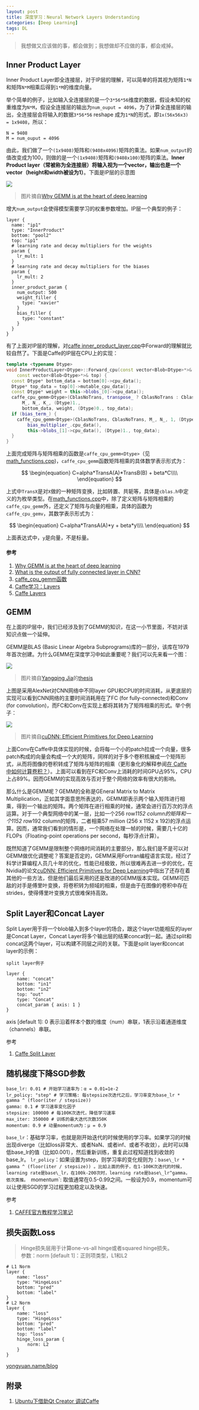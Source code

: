 ```yaml
---
layout: post
title: 深度学习：Neural Network Layers Understanding
categories: [Deep Learning]
tags: DL
---
```


> 我想做又应该做的事，都会做到；我想做却不应做的事，都会戒掉。

## Inner Product Layer

Inner Product Layer即全连接层，对于IP层的理解，可以简单的将其视为矩阵`1*N`和矩阵`N*M`相乘后得到`1*M`的维度向量。

举个简单的例子，比如输入全连接层的是一个`3*56*56`维度的数据，假设未知的权重维度为`N*M`，假设全连接层的输出为`num_ouput = 4096`，为了计算全连接层的输出，全连接层会将输入的数据`3*56*56` reshape 成为`1*N`的形式，即`1x(56x56x3) = 1x9408`，所以：

```
N = 9408
M = num_ouput = 4096
```

由此，我们做了一个`(1x9408)`矩阵和`(9408x4096)`矩阵的乘法。如果`num_output`的值改变成为100，则做的是一个`(1x9408)`矩阵和`(9408x100)`矩阵的乘法。**Inner Product layer（常被称为全连接层）将输入视为一个vector，输出也是一个vector（height和width被设为1）**。下面是IP层的示意图

![](http://ose5hybez.bkt.clouddn.com/2017/draft/fcgemm_corrected.png)

> 图片摘自[Why GEMM is at the heart of deep learning](https://petewarden.com/2015/04/20/why-gemm-is-at-the-heart-of-deep-learning/)

增大`num_output`会使得模型需要学习的权重参数增加。IP层一个典型的例子：

```text
layer {
  name: "ip1"
  type: "InnerProduct"
  bottom: "pool2"
  top: "ip1"
  # learning rate and decay multipliers for the weights
  param {
    lr_mult: 1
  }
  # learning rate and decay multipliers for the biases
  param {
    lr_mult: 2
  }
  inner_product_param {
    num_output: 500
    weight_filler {
      type: "xavier"
    }
    bias_filler {
      type: "constant"
    }
  }
}
```

有了上面对IP层的理解，对[caffe inner\_product\_layer.cpp](https://github.com/BVLC/caffe/blob/master/src/caffe/layers/inner_product_layer.cpp)中Forward的理解就比较自然了。下面是Caffe的IP层在CPU上的实现：

```cpp
template <typename Dtype>
void InnerProductLayer<Dtype>::Forward_cpu(const vector<Blob<Dtype>*>& bottom,
    const vector<Blob<Dtype>*>& top) {
  const Dtype* bottom_data = bottom[0]->cpu_data();
  Dtype* top_data = top[0]->mutable_cpu_data();
  const Dtype* weight = this->blobs_[0]->cpu_data();
  caffe_cpu_gemm<Dtype>(CblasNoTrans, transpose_ ? CblasNoTrans : CblasTrans,
      M_, N_, K_, (Dtype)1.,
      bottom_data, weight, (Dtype)0., top_data);
  if (bias_term_) {
    caffe_cpu_gemm<Dtype>(CblasNoTrans, CblasNoTrans, M_, N_, 1, (Dtype)1.,
        bias_multiplier_.cpu_data(),
        this->blobs_[1]->cpu_data(), (Dtype)1., top_data);
  }
}
```

上面完成矩阵与矩阵相乘的函数是`caffe_cpu_gemm<Dtype>`（见[math_functions.cpp](https://github.com/BVLC/caffe/blob/master/src/caffe/util/math_functions.cpp))，`caffe_cpu_gemm`函数矩阵相乘的具体数学表示形式为：

$$
\begin{equation}
   C=alpha*TransA(A)*TransB(B) + beta*C\\\\
\end{equation}
$$

上式中`TransX`是对`X`做的一种矩阵变换，比如转置、共轭等，具体是`cblas.h`中定义的为枚举类型。在[math_functions.cpp](https://github.com/BVLC/caffe/blob/master/src/caffe/util/math_functions.cpp)中，除了定义矩阵与矩阵相乘的`caffe_cpu_gemm`外，还定义了矩阵与向量的相乘，具体的函数为`caffe_cpu_gemv`，其数学表示形式为：

$$
\begin{equation}
   C=alpha*TransA(A)*y + beta*y\\\\
\end{equation}
$$

上面表达式中，`y`是向量，不是标量。

#### 参考

1. [Why GEMM is at the heart of deep learning](https://petewarden.com/2015/04/20/why-gemm-is-at-the-heart-of-deep-learning/)
2. [What is the output of fully connected layer in CNN?](https://stackoverflow.com/questions/35788873/what-is-the-output-of-fully-connected-layer-in-cnn)
3. [caffe_cpu_gemm函数](http://blog.csdn.net/seven_first/article/details/47378697)
4. [Caffe学习：Layers](http://blog.csdn.net/u011762313/article/details/47361571)
5. [Caffe Layers](http://caffe.berkeleyvision.org/tutorial/layers.html)

## GEMM

在上面的IP层中，我们已经涉及到了GEMM的知识，在这一小节里面，不妨对该知识点做一个延伸。

GEMM是BLAS (Basic Linear Algebra Subprograms)库的一部分，该库在1979年首次创建。为什么GEMM在深度学习中如此重要呢？我们可以先来看一个图：

![](http://ose5hybez.bkt.clouddn.com/2017/draft/gemm_cup_gpu.png)

> 图片摘自[Yangqing Jia](http://daggerfs.com/)的[thesis](http://www.eecs.berkeley.edu/Pubs/TechRpts/2014/EECS-2014-93.pdf)

上图是采用AlexNet对CNN网络中不同layer GPU和CPU的时间消耗，从更底层的实现可以看到CNN网络的主要时间消耗用在了FC (for fully-connected)和Conv (for convolution)，而FC和Conv在实现上都将其转为了矩阵相乘的形式。举个例子：

![](http://ose5hybez.bkt.clouddn.com/2017/draft/cnn_gemm.jpg)

> 图片摘自[cuDNN: Efficient Primitives for Deep Learning](http://arxiv.org/pdf/1410.0759.pdf)

上面Conv在Caffe中具体实现的时候，会将每一个小的patch拉成一个向量，很多patch构成的向量会构成一个大的矩阵，同样的对于多个卷积核展成一个矩阵形式，从而将图像的卷积转成了矩阵与矩阵的相乘（更形象化的解释参阅[在 Caffe 中如何计算卷积？](https://www.zhihu.com/question/28385679/answer/44297845)）。上面可以看到在FC和Conv上消耗的时间GPU占95%，CPU上占89%。因而GEMM的实现高效与否对于整个网络的效率有很大的影响。

那么什么是GEMM呢？GEMM的全称是GEneral Matrix to Matrix Multiplication，正如其字面意思所表达的，GEMM即表示两个输入矩阵进行相乘，得到一个输出的矩阵。两个矩阵在进行相乘的时候，通常会进行百万次的浮点运算。对于一个典型网络中的某一层，比如一个256 row*1152 column的矩阵和一个1152 row*192 column的矩阵，二者相乘57 million (256 x 1152 x 192)的浮点运算。因而，通常我们看到的情形是，一个网络在处理一帧的时候，需要几十亿的FLOPs（Floating-point operations per second，每秒浮点计算）。

既然知道了GEMM是限制整个网络时间消耗的主要部分，那么我们是不是可以对GEMM做优化调整呢？答案是否定的，GEMM采用Fortran编程语言实现，经过了科学计算编程人员几十年的优化，性能已经极致，所以很难再去进一步的优化，在Nvidia的论文[cuDNN: Efficient Primitives for Deep Learning](http://arxiv.org/pdf/1410.0759.pdf)中指出了还存在着其他的一些方法，但是他们最后采用的还是改进的GEMM版本实现。GEMM可匹敌的对手是傅里叶变换，将卷积转为频域的相乘，但是由于在图像的卷积中存在strides，使得傅里叶变换方式很难保持高效。

## Split Layer和Concat Layer

Split Layer用于将一个blob输入到多个layer的场合，跟这个layer功能相反的layer是Concat Layer，Concat Layer将多个输出层的结果concat到一起。通过split和concat这两个layer，可以构建不同层之间的关联。下面是split layer和concat layer的示例：

```
split layer例子
```

```
layer {
    name: "concat"
    bottom: "in1"
    bottom: "in2"
    top: "out"
    type: "Concat"
    concat_param { axis: 1 }
}
```

axis [default 1]: 0 表示沿着样本个数的维度（num）串联，1表示沿着通道维度（channels）串联。

参考

1. [Caffe Split Layer](http://caffe.berkeleyvision.org/tutorial/layers/split.html)

## 随机梯度下降SGD参数

```
base_lr: 0.01 # 开始学习速率为：α = 0.01=1e-2
lr_policy: "step" # 学习策略: 每stepsize次迭代之后，学习率变为base_lr * gamma ^ (floor(iter / stepsize))
gamma: 0.1 # 学习速率变化因子
stepsize: 100000 # 每100K次迭代，降低学习速率
max_iter: 350000 # 训练的最大迭代次数350K
momentum: 0.9 # 动量momentum为：μ = 0.9
```

`base_lr`：基础学习率，也就是刚开始迭代的时候使用的学习率。如果学习的时候出现diverge（比如loss非常大、或者NaN、或者inf、或者不收敛），此时可以降低base\_lr的值（比如0.001），然后重新训练，重复此过程知道找到收敛的base\_lr。
`lr_policy`：如果设置为step，则学习率的变化规则为：`base\_lr * gamma ^ (floor(iter / stepsize))
。比如上面的例子，在1-100K次迭代的时候，learning rate是base\_lr，在100k-200次时，learning rate是base\_lr^gamma，依次类推。
`momentum`: 取值通常在0.5-0.99之间。一般设为0.9，momentum可以让使用SGD的学习过程更加稳定以及快速。

参考

1. [CAFFE官方教程学习笔记](https://zhuanlan.zhihu.com/p/22492036)


## 损失函数Loss

> Hinge损失层用于计算one-vs-all hinge或者squared hinge损失。  
参数：norm [default 1]：正则项类型，L1和L2

```text
# L1 Norm
layer {
    name: "loss"
    type: "HingeLoss"
    bottom: "pred"
    bottom: "label"
}
# L2 Norm
layer {
    name: "loss"
    type: "HingeLoss"
    bottom: "pred"
    bottom: "label"
    top: "loss"
    hinge_loss_param {
        norm: L2
    }
}
```

[yongyuan.name/blog](http://yongyuan.name/blog)

## 附录

1. [Ubuntu下借助Qt Creator 调试Caffe](http://blog.csdn.net/xg123321123/article/details/52817658)
